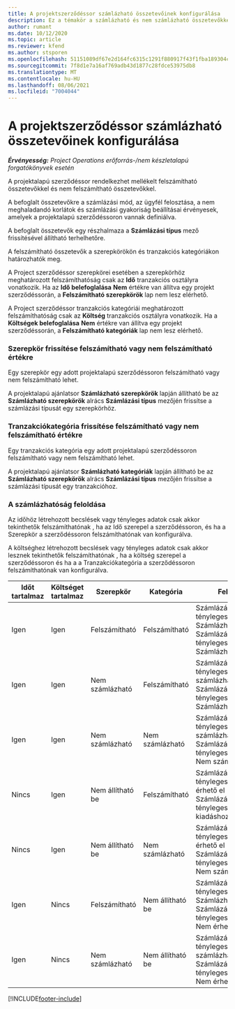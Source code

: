```yaml
---
title: A projektszerződéssor számlázható összetevőinek konfigurálása
description: Ez a témakör a számlázható és nem számlázható összetevőkkel kapcsolatban tartalmaz tájékoztatást a szerződéssorokban.
author: rumant
ms.date: 10/12/2020
ms.topic: article
ms.reviewer: kfend
ms.author: stsporen
ms.openlocfilehash: 51151089df67e2d164fc6315c1291f880917f43f1fba189304cb305ea973cecb
ms.sourcegitcommit: 7f8d1e7a16af769adb43d1877c28fdce53975db8
ms.translationtype: MT
ms.contentlocale: hu-HU
ms.lasthandoff: 08/06/2021
ms.locfileid: "7004044"
---
```

# <a name="configure-chargeable-components-of-a-project-contract-line"></a>A projektszerződéssor számlázható összetevőinek konfigurálása

_**Érvényesség:** Project Operations erőforrás-/nem készletalapú forgatókönyvek esetén_

A projektalapú szerződéssor rendelkezhet mellékelt felszámítható összetevőkkel és nem felszámítható összetevőkkel.

A befoglalt összetevőkre a számlázási mód, az ügyfél felosztása, a nem meghaladandó korlátok és számlázási gyakoriság beállításai érvényesek, amelyek a projektalapú szerződéssoron vannak definiálva.

A befoglalt összetevők egy részhalmaza a **Számlázási típus** mező frissítésével állítható terhelhetőre.

A felszámítható összetevők a szerepkörökön és tranzakciós kategóriákon határozhatók meg.

A Project szerződéssor szerepkörei esetében a szerepkörhöz meghatározott felszámíthatóság csak az **Idő** tranzakciós osztályra vonatkozik. Ha az **Idő belefoglalása** **Nem** értékre van állítva egy projekt szerződéssorán, a **Felszámítható szerepkörök** lap nem lesz elérhető.

A Project szerződéssor tranzakciós kategóriái meghatározott felszámíthatóság csak az **Költség** tranzakciós osztályra vonatkozik. Ha a **Költségek belefoglalása** **Nem** értékre van állítva egy projekt szerződéssorán, a **Felszámítható kategóriák** lap nem lesz elérhető.

### <a name="update-a-role-to-be-chargeable-or-non-chargeable"></a>Szerepkör frissítése felszámítható vagy nem felszámítható értékre

Egy szerepkör egy adott projektalapú szerződéssoron felszámítható vagy nem felszámítható lehet.

A projektalapú ajánlatsor **Számlázható szerepkörök** lapján állítható be az **Számlázható szerepkörök** alrács **Számlázási típus** mezőjén frissítse a számlázási típusát egy szerepkörhöz.

### <a name="update-a-transaction-category-to-be-chargeable-or-non-chargeable"></a>Tranzakciókategória frissítése felszámítható vagy nem felszámítható értékre

Egy tranzakciós kategória egy adott projektalapú szerződéssoron felszámítható vagy nem felszámítható lehet.

A projektalapú ajánlatsor **Számlázható kategóriák** lapján állítható be az **Számlázható szerepkörök** alrács **Számlázási típus** mezőjén frissítse a számlázási típusát egy tranzakcióhoz.

### <a name="resolve-chargeability"></a>A számlázhatóság feloldása

Az időhöz létrehozott becslések vagy tényleges adatok csak akkor tekinthetők felszámíthatónak , ha az Idő szerepel a szerződéssoron, és ha a Szerepkör a szerződéssoron felszámíthatónak van konfigurálva.

A költséghez létrehozott becslések vagy tényleges adatok csak akkor lesznek tekinthetők felszámíthatónak , ha a költség szerepel a szerződéssoron és ha a a Tranzakciókategória a szerződéssoron felszámíthatónak van konfigurálva.

| Időt tartalmaz | Költséget tartalmaz | Szerepkör | Kategória | Feladatok |
| --- | --- | --- | --- | --- |
| Igen | Igen | Felszámítható | Felszámítható | Számlázás egy tényleges Időhöz: Számlázható </br>Számlázás típusa egy tényleges kiadáshoz: Számlázható |
| Igen | Igen | Nem számlázható | Felszámítható | Számlázás egy tényleges Időhöz: Nem számlázható </br>Számlázás típusa egy tényleges kiadáshoz: Számlázható |
| Igen | Igen | Nem számlázható | Nem számlázható | Számlázás egy tényleges Időhöz: Nem számlázható </br>Számlázás típusa egy tényleges kiadáshoz: Nem számlázható |
| Nincs | Igen | Nem állítható be | Felszámítható | Számlázás egy tényleges Időhöz: Nem érhető el </br>Számlázás típusa egy tényleges kiadáshoz:Számlázható |
| Nincs | Igen | Nem állítható be | Nem számlázható | Számlázás egy tényleges Időhöz: Nem érhető el </br>Számlázás típusa egy tényleges kiadáshoz: Nem számlázható |
| Igen | Nincs | Felszámítható | Nem állítható be | Számlázás egy tényleges Időhöz: Számlázható </br>Számlázás típusa egy tényleges kiadáshoz: Nem érhető el |
| Igen | Nincs | Nem számlázható | Nem állítható be | Számlázás egy tényleges Időhöz: Nem számlázható </br> Számlázás típusa egy tényleges kiadáshoz: Nem érhető el |


[!INCLUDE[footer-include](../includes/footer-banner.md)]
